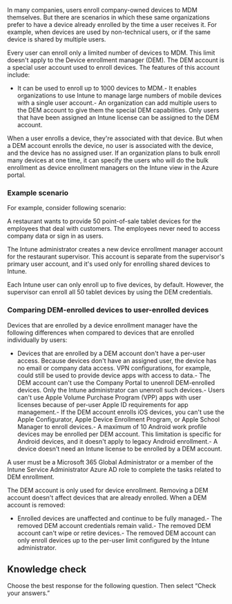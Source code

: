 In many companies, users enroll company-owned devices to MDM themselves. But there are scenarios in which these same organizations prefer to have a device already enrolled by the time a user receives it. For example, when devices are used by non-technical users, or if the same device is shared by multiple users.

Every user can enroll only a limited number of devices to MDM. This limit doesn't apply to the Device enrollment manager (DEM). The DEM account is a special user account used to enroll devices. The features of this account include:
-  It can be used to enroll up to 1000 devices to MDM.-  It enables organizations to use Intune to manage large numbers of mobile devices with a single user account.-  An organization can add multiple users to the DEM account to give them the special DEM capabilities. Only users that have been assigned an Intune license can be assigned to the DEM account.

When a user enrolls a device, they're associated with that device. But when a DEM account enrolls the device, no user is associated with the device, and the device has no assigned user. If an organization plans to bulk enroll many devices at one time, it can specify the users who will do the bulk enrollment as device enrollment managers on the Intune view in the Azure portal.

### Example scenario

For example, consider following scenario:<br>

A restaurant wants to provide 50 point-of-sale tablet devices for the employees that deal with customers. The employees never need to access company data or sign in as users.

The Intune administrator creates a new device enrollment manager account for the restaurant supervisor. This account is separate from the supervisor's primary user account, and it's used only for enrolling shared devices to Intune.

Each Intune user can only enroll up to five devices, by default. However, the supervisor can enroll all 50 tablet devices by using the DEM credentials.

### Comparing DEM-enrolled devices to user-enrolled devices

Devices that are enrolled by a device enrollment manager have the following differences when compared to devices that are enrolled individually by users:
-  Devices that are enrolled by a DEM account don't have a per-user access. Because devices don't have an assigned user, the device has no email or company data access. VPN configurations, for example, could still be used to provide device apps with access to data.-  The DEM account can't use the Company Portal to unenroll DEM-enrolled devices. Only the Intune administrator can unenroll such devices.-  Users can't use Apple Volume Purchase Program (VPP) apps with user licenses because of per-user Apple ID requirements for app management.-  If the DEM account enrolls iOS devices, you can't use the Apple Configurator, Apple Device Enrollment Program, or Apple School Manager to enroll devices.-  A maximum of 10 Android work profile devices may be enrolled per DEM account. This limitation is specific for Android devices, and it doesn't apply to legacy Android enrollment.-  A device doesn't need an Intune license to be enrolled by a DEM account.

A user must be a Microsoft 365 Global Administrator or a member of the Intune Service Administrator Azure AD role to complete the tasks related to DEM enrollment.

The DEM account is only used for device enrollment. Removing a DEM account doesn't affect devices that are already enrolled. When a DEM account is removed:
-  Enrolled devices are unaffected and continue to be fully managed.-  The removed DEM account credentials remain valid.-  The removed DEM account can't wipe or retire devices.-  The removed DEM account can only enroll devices up to the per-user limit configured by the Intune administrator.

## Knowledge check

Choose the best response for the following question. Then select “Check your answers.”